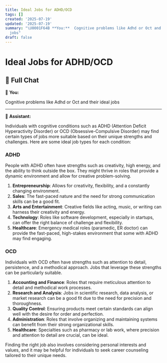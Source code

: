 ```yaml
---
title: Ideal Jobs for ADHD/OCD
tags: []
created: '2025-07-19'
updated: '2025-07-19'
summary: "\U0001F64B **You:**  Cognitive problems like Adhd or Oct and their ideal
  jobs"
draft: false
---
```


# Ideal Jobs for ADHD/OCD

## 🧠 Full Chat

🙋 **You:**

Cognitive problems like Adhd or Oct and their ideal jobs

---

🤖 **Assistant:**

Individuals with cognitive conditions such as ADHD (Attention Deficit Hyperactivity Disorder) or OCD (Obsessive-Compulsive Disorder) may find certain types of jobs more suitable based on their unique strengths and challenges. Here are some ideal job types for each condition:

### ADHD

People with ADHD often have strengths such as creativity, high energy, and the ability to think outside the box. They might thrive in roles that provide a dynamic environment and allow for creative problem-solving.

1. **Entrepreneurship**: Allows for creativity, flexibility, and a constantly changing environment.
2. **Sales**: The fast-paced nature and the need for strong communication skills can be a good fit.
3. **Arts and Entertainment**: Creative fields like acting, music, or writing can harness their creativity and energy.
4. **Technology**: Roles like software development, especially in startups, can offer the right balance of challenge and flexibility.
5. **Healthcare**: Emergency medical roles (paramedic, ER doctor) can provide the fast-paced, high-stakes environment that some with ADHD may find engaging.

### OCD

Individuals with OCD often have strengths such as attention to detail, persistence, and a methodical approach. Jobs that leverage these strengths can be particularly suitable.

1. **Accounting and Finance**: Roles that require meticulous attention to detail and methodical work processes.
2. **Research and Analysis**: Jobs in scientific research, data analysis, or market research can be a good fit due to the need for precision and thoroughness.
3. **Quality Control**: Ensuring products meet certain standards can align well with the desire for order and perfection.
4. **Administration**: Roles that involve organizing and maintaining systems can benefit from their strong organizational skills.
5. **Healthcare**: Specialties such as pharmacy or lab work, where precision and attention to detail are crucial, can be ideal.

Finding the right job also involves considering personal interests and values, and it may be helpful for individuals to seek career counseling tailored to their unique needs.